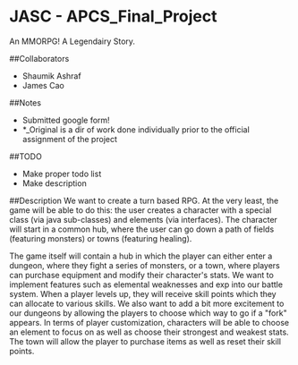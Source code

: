 # JASC - APCS_Final_Project
An MMORPG! A Legendairy Story. 

##Collaborators
- Shaumik Ashraf
- James Cao

##Notes
- Submitted google form!
- *_Original is a dir of work done individually prior to the official assignment of the project

##TODO
- Make proper todo list
- Make description

##Description
We want to create a turn based RPG. At the very least, the game will be able to do this:
the user creates a character with a special class (via java sub-classes) and elements (via interfaces). The character will start in a common hub, where the user can go down a path of fields (featuring monsters) or towns (featuring healing). 

The game itself will contain a hub in which the player can either enter a dungeon, where they fight a series of monsters, or a town, where players can purchase equipment and modify their character's stats. We want to implement features such as elemental weaknesses and exp into our battle system. When a player levels up, they will receive skill points which they can allocate to various skills. We also want to add a bit more excitement to our dungeons by allowing the players to choose which way to go if a "fork" appears.  In terms of player customization, characters will be able to choose an element to focus on as well as choose their strongest and weakest stats.  The town will allow the player to purchase items as well as reset their skill points.
